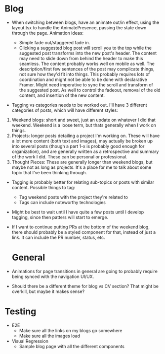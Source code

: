 # Blog

- When switching between blogs, have an animate out/in effect, using the layout.tsx to handle the AnimatePresence, passing the state down through the page. Animation ideas:

  - Simple fade out/staggered fade in.
  - Clicking a suggested blog post will scroll you to the top while the suggested post transforms into the new post's header. The content may need to slide down from behind the header to make this seamless. The content probably works well on mobile as well. The description/first few sentences of the post may complicate things, not sure how they'd fit into things. This probably requires lots of coordination and might not be able to be done with declarative Framer. Might need imperative to sync the scroll and transform of the suggested post. As well to control the fadeout, removal of the old content, and insertion of the new content.

- Tagging vs categories needs to be worked out. I'll have 3 different categories of posts, which will have different styles:

1. Weekend blogs: short and sweet, just an update on whatever I did that weekend. Weekend is a loose term, but thats generally when I work on things.
2. Projects: longer posts detailing a project I'm working on. These will have a lot more content (both text and images), may actually be broken up into several posts (though a part 1-x is probably good enough for organization), and are generally written as a retrospective and summary of the work I did. These can be personal or professional.
3. Thought Pieces: These are generally longer than weekend blogs, but maybe not as long as projects. It's a place for me to talk about some topic that I've been thinking through.

- Tagging is probably better for relating sub-topics or posts with similar content. Possible things to tag:
  - Tag weekend posts with the project they're related to
  - Tags can include noteworthy technologies
- Might be best to wait until I have quite a few posts until I develop tagging, since then patters will start to emerge.
- If I want to continue putting PRs at the bottom of the weekend blog, there should probably be a styled component for that, instead of just a link. It can include the PR number, status, etc.

  # General

- Animations for page transitions in general are going to probably require being synced with the navigation UI/UX.
- Should there be a different theme for blog vs CV section? That might be overkill, but maybe it makes sense?

# Testing

- E2E
  - Make sure all the links on my blogs go somewhere
  - Make sure all the images load
- Visual Regression
  - Sample blog page with all the different components
